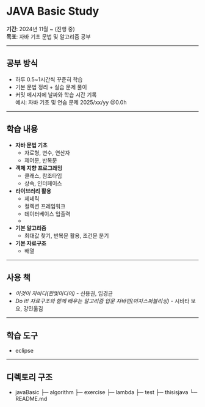 # JAVA Basic Study

**기간**: 2024년 11월 ~ (진행 중)  
**목표**: 자바 기초 문법 및 알고리즘 공부

---

## 공부 방식
- 하루 0.5~1시간씩 꾸준히 학습
- 기본 문법 정리 + 실습 문제 풀이
- 커밋 메시지에 날짜와 학습 시간 기록  
  예시: 자바 기초 및 연습 문제 2025/xx/yy @0.0h

---

## 학습 내용

- **자바 문법 기초**
  - 자료형, 변수, 연산자
  - 제어문, 반복문
- **객체 지향 프로그래밍**
  - 클래스, 참조타입
  - 상속, 인터페이스
- **라이브러리 활용**
  - 제네릭
  - 컬렉션 프레임워크
  - 데이터베이스 입출력
  - 
- **기본 알고리즘**
  - 최대값 찾기, 반복문 활용, 조건문 분기
- **기본 자료구조**
  - 배열

---

## 사용 책
- *이것이 자바다(한빛미디어)* - 신용권, 임경균
- *Do it! 자료구조와 함께 배우는 알고리즘 입문 자바편(이지스퍼블리싱)* - 시바타 보요, 강민옮김

---

## 학습 도구
- eclipse

---

## 디렉토리 구조

- javaBasic
  ├─ algorithm
  ├─ exercise
  ├─ lambda
  ├─ test
  ├─ thisisjava
  └─ README.md
